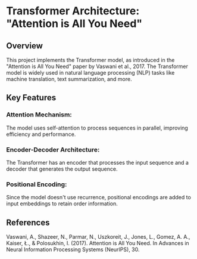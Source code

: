 # Transformer Architecture: "Attention is All You Need"
## Overview
This project implements the Transformer model, as introduced in the "Attention is All You Need" paper by Vaswani et al., 2017. The Transformer model is widely used in natural language processing (NLP) tasks like machine translation, text summarization, and more.

## Key Features
### Attention Mechanism: 
The model uses self-attention to process sequences in parallel, improving efficiency and performance.
### Encoder-Decoder Architecture: 
The Transformer has an encoder that processes the input sequence and a decoder that generates the output sequence.
### Positional Encoding: 
Since the model doesn't use recurrence, positional encodings are added to input embeddings to retain order information.

## References
Vaswani, A., Shazeer, N., Parmar, N., Uszkoreit, J., Jones, L., Gomez, A. A., Kaiser, Ł., & Polosukhin, I. (2017). Attention is All You Need. In Advances in Neural Information Processing Systems (NeurIPS), 30.
